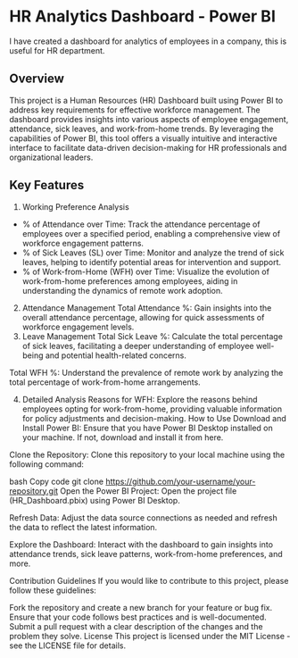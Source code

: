 # HR Analytics Dashboard - Power BI
I have created a dashboard for analytics of employees in a company, this is useful for HR department.

## Overview
This project is a Human Resources (HR) Dashboard built using Power BI to address key requirements for effective workforce management. The dashboard provides insights into various aspects of employee engagement, attendance, sick leaves, and work-from-home trends. By leveraging the capabilities of Power BI, this tool offers a visually intuitive and interactive interface to facilitate data-driven decision-making for HR professionals and organizational leaders.

## Key Features
1. Working Preference Analysis
- % of Attendance over Time: Track the attendance percentage of employees over a specified period, enabling a comprehensive view of workforce engagement patterns.
- % of Sick Leaves (SL) over Time: Monitor and analyze the trend of sick leaves, helping to identify potential areas for intervention and support.
- % of Work-from-Home (WFH) over Time: Visualize the evolution of work-from-home preferences among employees, aiding in understanding the dynamics of remote work adoption.

2. Attendance Management
Total Attendance %: Gain insights into the overall attendance percentage, allowing for quick assessments of workforce engagement levels.
3. Leave Management
Total Sick Leave %: Calculate the total percentage of sick leaves, facilitating a deeper understanding of employee well-being and potential health-related concerns.

Total WFH %: Understand the prevalence of remote work by analyzing the total percentage of work-from-home arrangements.

4. Detailed Analysis
Reasons for WFH: Explore the reasons behind employees opting for work-from-home, providing valuable information for policy adjustments and decision-making.
How to Use
Download and Install Power BI:
Ensure that you have Power BI Desktop installed on your machine. If not, download and install it from here.

Clone the Repository:
Clone this repository to your local machine using the following command:

bash
Copy code
git clone https://github.com/your-username/your-repository.git
Open the Power BI Project:
Open the project file (HR_Dashboard.pbix) using Power BI Desktop.

Refresh Data:
Adjust the data source connections as needed and refresh the data to reflect the latest information.

Explore the Dashboard:
Interact with the dashboard to gain insights into attendance trends, sick leave patterns, work-from-home preferences, and more.

Contribution Guidelines
If you would like to contribute to this project, please follow these guidelines:

Fork the repository and create a new branch for your feature or bug fix.
Ensure that your code follows best practices and is well-documented.
Submit a pull request with a clear description of the changes and the problem they solve.
License
This project is licensed under the MIT License - see the LICENSE file for details.

